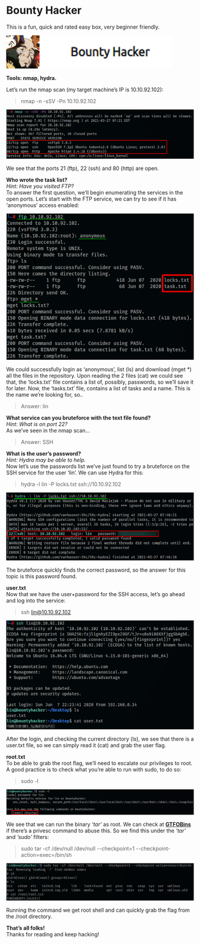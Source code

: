 # Bounty Hacker
This is a fun, quick and rated easy box, very beginner friendly.

![Bounty-Hacker](../Images/thm_bounty_hacker_1.png)

**Tools: nmap, hydra.**

Let’s run the nmap scan (my target machine’s IP is 10.10.92.102):
> nmap -n -sSV -Pn 10.10.92.102

![Bounty-Hacker](../Images/thm_bounty_hacker_2.png)

We see that the ports 21 (ftp), 22 (ssh) and 80 (http) are open.

**Who wrote the task list?**  
*Hint: Have you visited FTP?*  
To answer the first question, we’ll begin enumerating the services in the open ports. Let’s start with the FTP service, we can try to see if it has ‘anonymous’ access enabled:

![Bounty-Hacker](../Images/thm_bounty_hacker_3.png)

We could successfully login as ‘anonymous’, list (ls) and download (mget \*) all the files in the repository. Upon reading the 2 files (cat) we could see that, the ‘locks.txt’ file contains a list of, possibly, passwords, so we’ll save it for later. Now, the ‘tasks.txt’ file, contains a list of tasks and a name. This is the name we’re looking for, so..
> Answer: lin

**What service can you bruteforce with the text file found?**  
*Hint: What is on port 22?*  
As we’ve seen in the nmap scan…
> Answer: SSH

**What is the user’s password?**  
*Hint: Hydra may be able to help.*  
Now let’s use the passwords list we’ve just found to try a bruteforce on the SSH service for the user ‘lin’. We can use Hydra for this:
> hydra -l lin -P locks.txt ssh://10.10.92.102

![Bounty-Hacker](../Images/thm_bounty_hacker_4.png)

The bruteforce quickly finds the correct password, so the answer for this topic is this password found.

**user.txt**  
Now that we have the user+password for the SSH access, let’s go ahead and log into the service:
> ssh lin@10.10.92.102

![Bounty-Hacker](../Images/thm_bounty_hacker_5.png)

After the login, and checking the current directory (ls), we see that there is a user.txt file, so we can simply read it (cat) and grab the user flag.

**root.txt**  
To be able to grab the root flag, we’ll need to escalate our privileges to root. A good practice is to check what you’re able to run with sudo, to do so:
> sudo -l

![Bounty-Hacker](../Images/thm_bounty_hacker_6.png)

We see that we can run the binary *‘tar’* as root. We can check at [**GTFOBins**](https://gtfobins.github.io/) if there’s a privesc command to abuse this. So we find this under the *‘tar’* and *‘sudo’* filters:
> sudo tar -cf /dev/null /dev/null --checkpoint=1 --checkpoint-action=exec=/bin/sh

![Bounty-Hacker](../Images/thm_bounty_hacker_7.png)

Running the command we get root shell and can quickly grab the flag from the /root directory.

**That’s all folks!**  
Thanks for reading and keep hacking!

